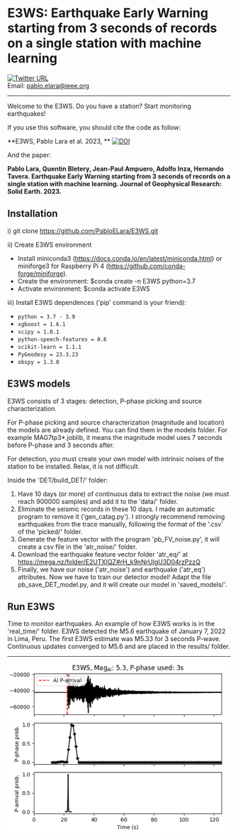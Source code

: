 # E3WS: Earthquake Early Warning starting from 3 seconds of records on a single station with machine learning

[![Twitter URL](https://img.shields.io/twitter/url/https/twitter.com/pablolarasismo.svg?style=social&label=Follow%20%40pablolarasismo)](https://twitter.com/pablolarasismo)   
Email: pablo.elara@ieee.org

-----------------------------------------

Welcome to the E3WS. Do you have a station? Start monitoring earthquakes!

If you use this software, you should cite the code as follow:   

**E3WS, Pablo Lara et al. 2023, ** [![DOI](https://zenodo.org/badge/637827897.svg)](https://zenodo.org/badge/latestdoi/637827897)

And the paper:   

**Pablo Lara, Quentin Bletery, Jean-Paul Ampuero, Adolfo Inza, Hernando Tavera. Earthquake Early Warning starting from 3 seconds of records on a single station with machine learning. Journal of Geophysical Research: Solid Earth. 2023.**

## Installation
i) git clone https://github.com/PabloELara/E3WS.git

ii) Create E3WS environment
- Install miniconda3 (https://docs.conda.io/en/latest/miniconda.html) or miniforge3 for Raspberry Pi 4 (https://github.com/conda-forge/miniforge).
- Create the environment: $conda create -n E3WS python=3.7
- Activate environment: $conda activate E3WS

iii) Install E3WS dependences ('pip' command is your friend):
- `python = 3.7 - 3.9`
- `xgboost = 1.6.1`
- `scipy = 1.8.1`
- `python-speech-features = 0.6`
- `scikit-learn = 1.1.1`
- `PyGeodesy = 23.3.23`
- `obspy = 1.3.0`


## E3WS models

E3WS consists of 3 stages: detection, P-phase picking and source characterization.

For P-phase picking and source characterization (magnitude and location) the models are already defined. You can find them in the models folder. For example MAG7tp3*.joblib, it means the magnitude model uses 7 seconds before P-phase and 3 seconds after.

For detection, you must create your own model with intrinsic noises of the station to be installed. Relax, it is not difficult.

Inside the 'DET/build_DET/' folder:
1. Have 10 days (or more) of continuous data to extract the noise (we must reach 900000 samples) and add it to the 'data/' folder.
2. Eliminate the seismic records in these 10 days. I made an automatic program to remove it ('gen_catag.py'). I strongly recommend removing earthquakes from the trace manually, following the format of the '.csv' of the 'picked/' folder.
3. Generate the feature vector with the program 'pb_FV_noise.py', it will create a csv file in the 'atr_noise/' folder.
4. Download the earthquake feature vector folder 'atr_eq/' at https://mega.nz/folder/E2UTXIQZ#rH_k9nNrUIgU3D04rzPzzQ
5. Finally, we have our noise ('atr_noise') and earthquake ('atr_eq') attributes. Now we have to train our detector model! Adapt the file pb_save_DET_model.py, and it will create our model in 'saved_models/'.

## Run E3WS
Time to monitor earthquakes.
An example of how E3WS works is in the 'real_time/' folder. E3WS detected the M5.6 earthquake of January 7, 2022 in Lima, Peru. The first E3WS estimate was M5.33 for 3 seconds P-wave. Continuous updates converged to M5.6 and are placed in the results/ folder.

-----------------------------------------

![map](real_time/E3WS_Lima.png)
